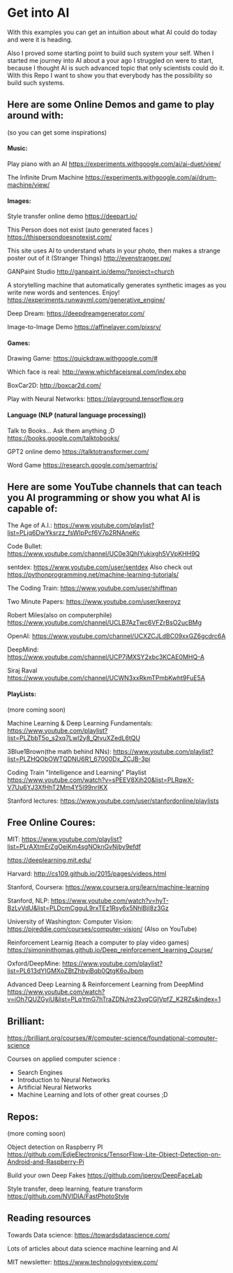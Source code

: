 # Get into AI

With this examples you can get an intuition about what AI could do today and were it is heading.

Also I proved some starting point to build such system your self. When I started me journey
into AI about a your ago I struggled on were to start, because I thought AI is such advanced
topic that only scientists could do it. With this Repo I want to show you that everybody has the possibility so build such systems. 
 

## Here are some Online Demos and game to play around with:
(so you can get some inspirations)


#### Music:

Play piano with an AI
https://experiments.withgoogle.com/ai/ai-duet/view/

The Infinite Drum Machine
https://experiments.withgoogle.com/ai/drum-machine/view/

#### Images:

Style transfer online demo
https://deepart.io/

This Person does not exist (auto generated faces )
https://thispersondoesnotexist.com/

This site uses AI to understand whats in your photo, then makes a strange poster out of it (Stranger Things)
http://evenstranger.pw/

GANPaint Studio
http://ganpaint.io/demo/?project=church

A storytelling machine that automatically generates synthetic images as you write new words and sentences. Enjoy!
https://experiments.runwayml.com/generative_engine/

Deep Dream:
https://deepdreamgenerator.com/

Image-to-Image Demo
https://affinelayer.com/pixsrv/

#### Games:

Drawing Game:
https://quickdraw.withgoogle.com/#

Which face is real:
http://www.whichfaceisreal.com/index.php

BoxCar2D:
http://boxcar2d.com/

Play with Neural Networks:
https://playground.tensorflow.org

#### Language (NLP (natural language processing))

Talk to Books… Ask them anything ;D
https://books.google.com/talktobooks/

GPT2 online demo
https://talktotransformer.com/

Word Game
https://research.google.com/semantris/





## Here are some YouTube channels that can teach you AI programming or show you what AI is capable of:

The Age of A.I.:
https://www.youtube.com/playlist?list=PLjq6DwYksrzz_fsWIpPcf6V7p2RNAneKc

Code Bullet:
https://www.youtube.com/channel/UC0e3QhIYukixgh5VVpKHH9Q

sentdex:
https://www.youtube.com/user/sentdex
Also check out https://pythonprogramming.net/machine-learning-tutorials/

The Coding Train:
https://www.youtube.com/user/shiffman

Two Minute Papers:
https://www.youtube.com/user/keeroyz

Robert Miles(also on computerphile)
https://www.youtube.com/channel/UCLB7AzTwc6VFZrBsO2ucBMg

OpenAI:
https://www.youtube.com/channel/UCXZCJLdBC09xxGZ6gcdrc6A

DeepMind:
https://www.youtube.com/channel/UCP7jMXSY2xbc3KCAE0MHQ-A

Siraj Raval
https://www.youtube.com/channel/UCWN3xxRkmTPmbKwht9FuE5A


#### PlayLists:

(more coming soon)


Machine Learning & Deep Learning Fundamentals: https://www.youtube.com/playlist?list=PLZbbT5o_s2xq7LwI2y8_QtvuXZedL6tQU

3Blue1Brown(the math behind NNs): https://www.youtube.com/playlist?list=PLZHQObOWTQDNU6R1_67000Dx_ZCJB-3pi

Coding Train "Intelligence and Learning" Playlist
https://www.youtube.com/watch?v=sPEEV8Xih20&list=PLRqwX-V7Uu6YJ3XfHhT2Mm4Y5I99nrIKX

Stanford lectures:
https://www.youtube.com/user/stanfordonline/playlists


## Free Online Coures:
MIT:
https://www.youtube.com/playlist?list=PLrAXtmErZgOeiKm4sgNOknGvNjby9efdf

https://deeplearning.mit.edu/

Harvard: 
http://cs109.github.io/2015/pages/videos.html

Stanford,
Coursera: https://www.coursera.org/learn/machine-learning 

Stanford, 
NLP: https://www.youtube.com/watch?v=hyT-BzLyVdU&list=PLDcmCgguL9rxTEz1Rsy6x5NhlBjI8z3Gz

University of Washington:
Computer Vision: https://pjreddie.com/courses/computer-vision/
(Also on YouTube)

Reinforcement Learnig (teach a computer to play video games)
https://simoninithomas.github.io/Deep_reinforcement_learning_Course/

Oxford/DeepMine:
https://www.youtube.com/playlist?list=PL613dYIGMXoZBtZhbyiBqb0QtgK6oJbpm

Advanced Deep Learning & Reinforcement Learning from DeepMind
https://www.youtube.com/watch?v=iOh7QUZGyiU&list=PLqYmG7hTraZDNJre23vqCGIVpfZ_K2RZs&index=1
## Brilliant:

https://brilliant.org/courses/#/computer-science/foundational-computer-science

Courses on applied computer science :
- Search Engines
- Introduction to Neural Networks
- Artificial Neural Networks
- Machine Learning
and lots of other great courses ;D

## Repos:
(more coming soon)

Object detection on Raspberry PI
https://github.com/EdjeElectronics/TensorFlow-Lite-Object-Detection-on-Android-and-Raspberry-Pi

Build your own Deep Fakes
https://github.com/iperov/DeepFaceLab

Style transfer, deep learning, feature transform 
https://github.com/NVIDIA/FastPhotoStyle

## Reading resources

Towards Data science:
https://towardsdatascience.com/

Lots of articles about data science machine learning and AI

MIT newsletter: 
https://www.technologyreview.com/

